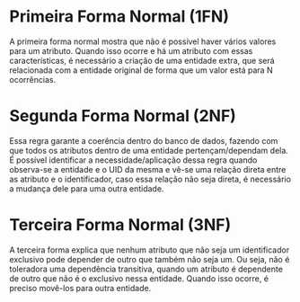 # Primeira Forma Normal (1FN)

A primeira forma normal mostra que não é possível haver vários valores para um atributo. Quando isso ocorre e há um atributo com essas características, é necessário a criação de uma entidade extra, que será relacionada com a entidade original de forma que um valor está para N ocorrências.

# Segunda Forma Normal (2NF)

Essa regra garante a coerência dentro do banco de dados, fazendo com que todos os atributos dentro de uma entidade pertençam/dependam dela. É possível identificar a necessidade/aplicação dessa regra quando observa-se a entidade e o UID da mesma e vê-se uma relação direta entre as atributo e o identificador, caso essa relação não seja direta, é necessário a mudança dele para uma outra entidade.

# Terceira Forma Normal (3NF)

A terceira forma explica que nenhum atributo que não seja um identificador exclusivo pode depender de outro que também não seja um. Ou seja, não é toleradora uma dependência transitiva, quando um atributo é dependente de outro que não é o exclusivo nessa entidade. Quando isso ocorre, é preciso movê-los para outra entidade.
